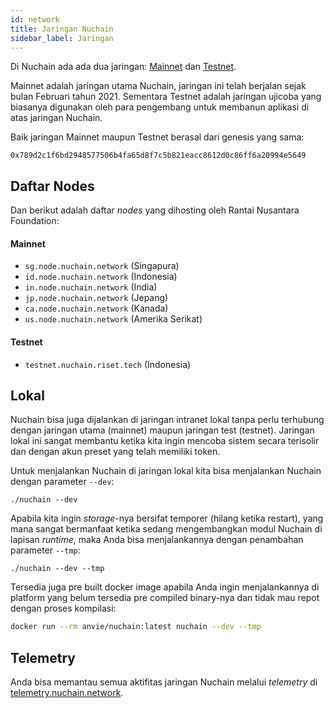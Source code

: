 ```yaml
---
id: network
title: Jaringan Nuchain
sidebar_label: Jaringan
---
```


Di Nuchain ada ada dua jaringan: [Mainnet](../general/glossary.md#mainnet) dan
[Testnet](../general/glossary.md#testnet).

Mainnet adalah jaringan utama Nuchain, jaringan ini telah berjalan sejak bulan Februari tahun 2021.
Sementara Testnet adalah jaringan ujicoba yang biasanya digunakan oleh para pengembang untuk
membanun aplikasi di atas jaringan Nuchain.

Baik jaringan Mainnet maupun Testnet berasal dari genesis yang sama:

`0x789d2c1f6bd2948577506b4fa65d8f7c5b821eacc8612d0c86ff6a20994e5649`

## Daftar Nodes

Dan berikut adalah daftar _nodes_ yang dihosting oleh Rantai Nusantara Foundation:

#### Mainnet

- `sg.node.nuchain.network` (Singapura)
- `id.node.nuchain.network` (Indonesia)
- `in.node.nuchain.network` (India)
- `jp.node.nuchain.network` (Jepang)
- `ca.node.nuchain.network` (Kanada)
- `us.node.nuchain.network` (Amerika Serikat)

#### Testnet

- `testnet.nuchain.riset.tech` (Indonesia)

## Lokal

Nuchain bisa juga dijalankan di jaringan intranet lokal tanpa perlu terhubung dengan jaringan utama
(mainnet) maupun jaringan test (testnet). Jaringan lokal ini sangat membantu ketika kita ingin
mencoba sistem secara terisolir dan dengan akun preset yang telah memiliki token.

Untuk menjalankan Nuchain di jaringan lokal kita bisa menjalankan Nuchain dengan parameter `--dev`:

```console
./nuchain --dev
```

Apabila kita ingin _storage_-nya bersifat temporer (hilang ketika restart), yang mana sangat
bermanfaat ketika sedang mengembangkan modul Nuchain di lapisan _runtime_, maka Anda bisa
menjalankannya dengan penambahan parameter `--tmp`:

```console
./nuchain --dev --tmp
```

Tersedia juga pre built docker image apabila Anda ingin menjalankannya di platform yang belum
tersedia pre compiled binary-nya dan tidak mau repot dengan proses kompilasi:

```bash
docker run --rm anvie/nuchain:latest nuchain --dev --tmp
```

## Telemetry

Anda bisa memantau semua aktifitas jaringan Nuchain melalui _telemetry_ di
[telemetry.nuchain.network](https://telemetry.nuchain.network/#/Nuchain).
